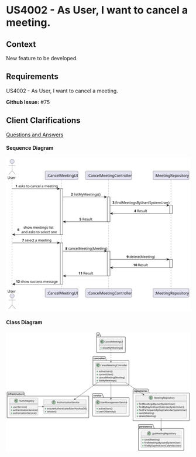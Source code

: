 # US4002 - As User, I want to cancel a meeting.


## Context

New feature to be developed.
## Requirements

US4002 - As User, I want to cancel a meeting.

**Github Issue:** #75


##  Client Clarifications

[Questions and Answers](./ClientQuestions.md)

####  Sequence Diagram
![sequence_diagram.svg](Sequence-Diagram.svg)

####  Class Diagram

![class_diagram.svg](./Class-Diagram.svg)




